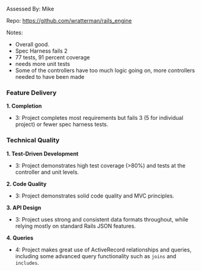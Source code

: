 Assessed By: Mike

Repo: https://github.com/wratterman/rails_engine

Notes:
* Overall good.
* Spec Harness fails 2
* 77 tests, 91 percent coverage
* needs more unit tests
* Some of the controllers have too much logic going on, more controllers needed
to have been made


### Feature Delivery

**1. Completion**

* 3: Project completes most requirements but fails 3 (5 for individual project) or fewer spec harness tests.

### Technical Quality

**1. Test-Driven Development**

* 3: Project demonstrates high test coverage (>80%) and tests at the controller and unit levels.

**2. Code Quality**

* 3: Project demonstrates solid code quality and MVC principles.

**3. API Design**

* 3: Project uses strong and consistent data formats throughout, while relying mostly on standard Rails JSON features.

**4. Queries**

* 4: Project makes great use of ActiveRecord relationships and queries, including some advanced query functionality such as `joins` and `includes`.
